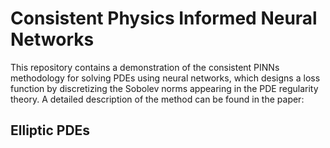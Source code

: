 # Consistent Physics Informed Neural Networks

This repository contains a demonstration of the consistent PINNs methodology for solving PDEs using neural networks, which designs a loss function by discretizing the Sobolev norms appearing in the PDE regularity theory. A detailed description of the method can be found in the paper:

## Elliptic PDEs

